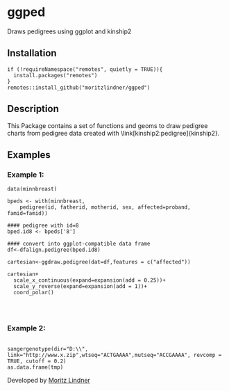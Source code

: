 # ggped
Draws pedigrees using ggplot and kinship2

## Installation
```{r}
if (!requireNamespace("remotes", quietly = TRUE)){
  install.packages("remotes")
}
remotes::install_github("moritzlindner/ggped")
```

## Description

This Package contains a set of functions and geoms to draw pedigree charts from pedigree data created with \link[kinship2:pedigree]{kinship2}. 

## Examples

### Example 1:

```{r Example1, eval=TRUE, include=T}
data(minnbreast)

bpeds <- with(minnbreast,
    pedigree(id, fatherid, motherid, sex, affected=proband, famid=famid))
    
#### pedigree with id=8
bped.id8 <- bpeds['8']

#### convert into ggplot-compatible data frame
df<-dfalign.pedigree(bped.id8)

cartesian<-ggdraw.pedigree(dat=df,features = c("affected"))

cartesian+
  scale_x_continuous(expand=expansion(add = 0.25))+
  scale_y_reverse(expand=expansion(add = 1))+
  coord_polar()




```
### Example 2:

```{r Example2, eval=FALSE, include=T}

sangergenotype(dir="D:\\", link="http://www.x.zip",wtseq="ACTGAAAA",mutseq="ACCGAAAA", revcomp = TRUE, cutoff = 0.2)
as.data.frame(tmp)
```

Developed by [Moritz Lindner](http://lindnerlab.de)